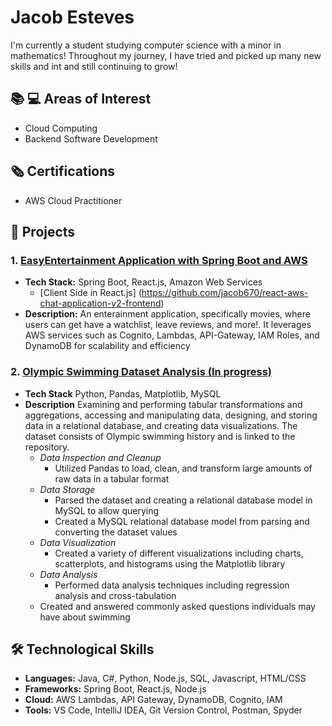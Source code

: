 # Jacob Esteves
I'm currently a student studying computer science with a minor in mathematics! Throughout my journey, I have tried and picked up many new skills and int and still continuing to grow!

## 📚 💻 Areas of Interest
- Cloud Computing
- Backend Software Development

## 🗞️ Certifications
- AWS Cloud Practitioner

## 🚀 Projects

### 1. [EasyEntertainment Application with Spring Boot and AWS](https://github.com/jacob670/java-aws-chat-application-v2)
- **Tech Stack:** Spring Boot, React.js, Amazon Web Services
    - [Client Side in React.js] (https://github.com/jacob670/react-aws-chat-application-v2-frontend)
- **Description:** An enterainment application, specifically movies, where users can get have a watchlist, leave reviews, and more!. It leverages AWS services such as Cognito, Lambdas, API-Gateway, IAM Roles, and DynamoDB for scalability and efficiency

### 2. [Olympic Swimming Dataset Analysis (In progress)](https://github.com/jacob670/OlympicSwimmingDataAnalysis)
- **Tech Stack** Python, Pandas, Matplotlib, MySQL
- **Description** Examining and performing tabular transformations and aggregations, accessing and manipulating data, designing, and storing data in a relational database, and creating data visualizations. The dataset consists of Olympic swimming history and is linked to the repository.
  - *Data Inspection and Cleanup*
    - Utilized Pandas to load, clean, and transform large amounts of raw data in a tabular format
  - *Data Storage*
    - Parsed the dataset and creating a relational database model in MySQL to allow querying
    - Created a MySQL relational database model from parsing and converting the dataset values
  - *Data Visualization*
    - Created a variety of different visualizations including charts, scatterplots, and histograms using the Matplotlib library
  - *Data Analysis*
    - Performed data analysis techniques including regression analysis and cross-tabulation
  - Created and answered commonly asked questions individuals may have about swimming


## 🛠️ Technological Skills
- **Languages:** Java, C#, Python, Node.js, SQL, Javascript, HTML/CSS
- **Frameworks:** Spring Boot, React.js, Node.js
- **Cloud:** AWS Lambdas, API Gateway, DynamoDB, Cognito, IAM
- **Tools:**  VS Code, IntelliJ IDEA, Git Version Control, Postman, Spyder
